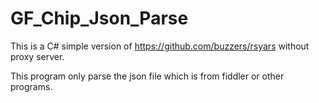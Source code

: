 # GF_Chip_Json_Parse

This is a C# simple version of https://github.com/buzzers/rsyars without proxy server.

This program only parse the json file which is from fiddler or other programs.


